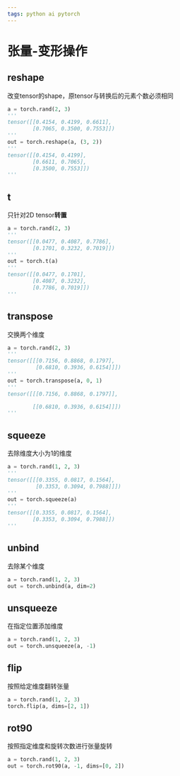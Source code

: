 ```yaml
---
tags: python ai pytorch 
---
```


# 张量-变形操作

## reshape

改变tensor的shape，原tensor与转换后的元素个数必须相同

```python
a = torch.rand(2, 3)
'''
tensor([[0.4154, 0.4199, 0.6611],
        [0.7065, 0.3500, 0.7553]])
'''
out = torch.reshape(a, (3, 2))
'''
tensor([[0.4154, 0.4199],
        [0.6611, 0.7065],
        [0.3500, 0.7553]])
'''
```

## t

只针对2D tensor**转置**

```python
a = torch.rand(2, 3)
'''
tensor([[0.0477, 0.4087, 0.7786],
        [0.1701, 0.3232, 0.7019]])
'''
out = torch.t(a)
'''
tensor([[0.0477, 0.1701],
        [0.4087, 0.3232],
        [0.7786, 0.7019]])
'''
```

## transpose

交换两个维度

```python
a = torch.rand(2, 3)
'''
tensor([[[0.7156, 0.8868, 0.1797],
         [0.6810, 0.3936, 0.6154]]])
'''
out = torch.transpose(a, 0, 1)
'''
tensor([[[0.7156, 0.8868, 0.1797]],

        [[0.6810, 0.3936, 0.6154]]])
'''
```

## squeeze

去除维度大小为1的维度

```python
a = torch.rand(1, 2, 3)
'''
tensor([[[0.3355, 0.0817, 0.1564],
         [0.3353, 0.3094, 0.7988]]])
'''
out = torch.squeeze(a)
'''
tensor([[0.3355, 0.0817, 0.1564],
        [0.3353, 0.3094, 0.7988]])
'''
```

## unbind

去除某个维度

```python
a = torch.rand(1, 2, 3)
out = torch.unbind(a, dim=2)
```

## unsqueeze

在指定位置添加维度

```python
a = torch.rand(1, 2, 3)
out = torch.unsqueeze(a, -1)
```

## flip

按照给定维度翻转张量

```python
a = torch.rand(1, 2, 3)
torch.flip(a, dims=[2, 1])
```

## rot90

按照指定维度和旋转次数进行张量旋转

```python
a = torch.rand(1, 2, 3)
out = torch.rot90(a, -1, dims=[0, 2])
```








